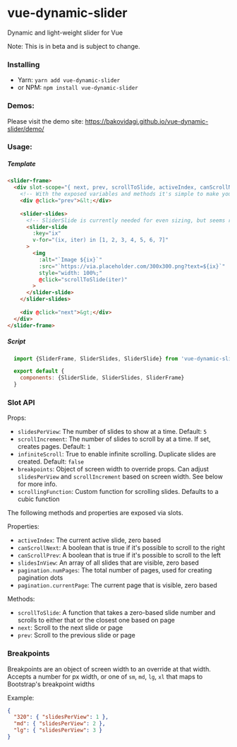 # vue-dynamic-slider
Dynamic and light-weight slider for Vue

Note: This is in beta and is subject to change.

### Installing
  - Yarn: `yarn add vue-dynamic-slider`
  - or NPM: `npm install vue-dynamic-slider`

### Demos:
Please visit the demo site: https://bakovidagi.github.io/vue-dynamic-slider/demo/

### Usage:

##### Template
```html
<slider-frame>
  <div slot-scope="{ next, prev, scrollToSlide, activeIndex, canScrollNext, canScrollPrev }">
    <!-- With the exposed variables and methods it's simple to make your own pagination -->
    <div @click="prev">&lt;</div>
    
    <slider-slides>
      <!-- SliderSlide is currently needed for even sizing, but seems redundant so will likely be replaced with Flexbox CSS -->
      <slider-slide
        :key="ix"
        v-for="(ix, iter) in [1, 2, 3, 4, 5, 6, 7]"
      >
        <img
          :alt="`Image ${ix}`"
          :src="`https://via.placeholder.com/300x300.png?text=${ix}`"
          style="width: 100%;"
          @click="scrollToSlide(iter)"
        >
      </slider-slide>
    </slider-slides>
    
    <div @click="next">&gt;</div>
  </div>
</slider-frame>
```

##### Script
```js
  import {SliderFrame, SliderSlides, SliderSlide} from 'vue-dynamic-slider';

  export default {
    components: {SliderSlide, SliderSlides, SliderFrame}
  }
```

### Slot API
Props:
- `slidesPerView`: The number of slides to show at a time. Default: `5`
- `scrollIncrement`: The number of slides to scroll by at a time. If set, creates pages. Default: `1`
- `infiniteScroll`: True to enable infinite scrolling. Duplicate slides are created. Default: `false`
- `breakpoints`: Object of screen width to override props. Can adjust `slidesPerView` and `scrollIncrement` based on screen width. See below for more info.
- `scrollingFunction`: Custom function for scrolling slides. Defaults to a cubic function

The following methods and properties are exposed via slots.

Properties:
- `activeIndex`: The current active slide, zero based
- `canScrollNext`: A boolean that is true if it's possible to scroll to the right
- `canScrollPrev`: A boolean that is true if it's possible to scroll to the left
- `slidesInView`: An array of all slides that are visible, zero based
- `pagination.numPages`: The total number of pages, used for creating pagination dots
- `pagination.currentPage`: The current page that is visible, zero based

Methods:
- `scrollToSlide`: A function that takes a zero-based slide number and scrolls to either that or the closest one based on page
- `next`: Scroll to the next slide or page
- `prev`: Scroll to the previous slide or page

### Breakpoints
Breakpoints are an object of screen width to an override at that width.
Accepts a number for px width, or one of `sm`, `md`, `lg`, `xl` that maps to Bootstrap's breakpoint widths

Example:
```json
{
  "320": { "slidesPerView": 1 },
  "md": { "slidesPerView": 2 },
  "lg": { "slidesPerView": 3 }
}
```
